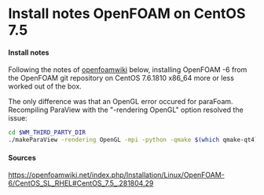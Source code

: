 # Install notes OpenFOAM on CentOS 7.5
#### Install notes
Following the notes of [openfoamwiki](https://openfoamwiki.net/index.php/Installation/Linux/OpenFOAM-6/CentOS_SL_RHEL#CentOS_7.5_.281804.29) below, installing OpenFOAM -6 from the OpenFOAM git repository on CentOS 7.6.1810 x86_64 more or less worked out of the box.

The only difference was that an OpenGL error occured for paraFoam. Recompiling ParaView with the "-rendering OpenGL" option resolved the issue:

```bash
cd $WM_THIRD_PARTY_DIR
./makeParaView -rendering OpenGL -mpi -python -qmake $(which qmake-qt4) > log.makePV 2>&1
```

#### Sources
https://openfoamwiki.net/index.php/Installation/Linux/OpenFOAM-6/CentOS_SL_RHEL#CentOS_7.5_.281804.29